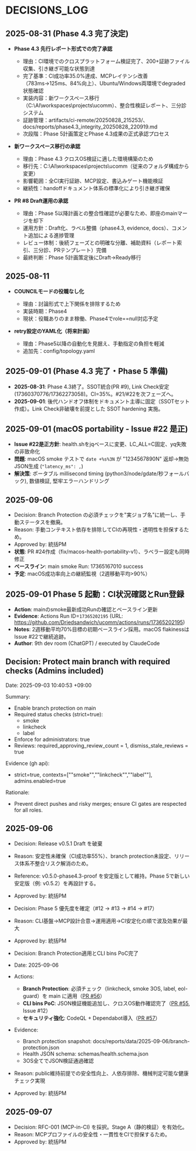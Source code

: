 # DECISIONS_LOG

## 2025-08-31 (Phase 4.3 完了決定)
- **Phase 4.3 先行レポート形式での完了承認**
  - 理由：CI環境でのクロスプラットフォーム検証完了、200+証跡ファイル収集、引き継ぎ可能な状態到達
  - 完了基準：CI成功率35.0%達成、MCPレイテンシ改善（783ms→125ms、84%向上）、Ubuntu/Windows両環境でdegraded状態確認
  - 実装内容：新ワークスペース移行（C:\AI\workspaces\projects\ucomm）、整合性検証レポート、三分診システム
  - 証跡管理：artifacts/ci-remote/20250828_215253/、docs/reports/phase4.3_integrity_20250828_220919.md
  - 次段階：Phase 5計画策定とPhase 4.3成果の正式承認プロセス

- **新ワークスペース移行の承認**
  - 理由：Phase 4.3 クロスOS検証に適した環境構築のため
  - 移行先：C:\AI\workspaces\projects\ucomm（従来のフォルダ構成から変更）
  - 影響範囲：全CI実行証跡、MCP設定、書込みゲート機能検証
  - 継続性：handoffドキュメント体系の標準化により引き継ぎ確保

- **PR #8 Draft運用の承認**
  - 理由：Phase 5以降計画との整合性確認が必要なため、即座のmainマージを却下
  - 運用方針：Draft化、ラベル整備（phase4.3, evidence, docs）、コメント追加による進捗管理
  - レビュー体制：後続フェーズとの明確な分離、補助資料（レポート索引、三分診、PRテンプレート）完備
  - 最終判断：Phase 5計画策定後にDraft→Ready移行

## 2025-08-11
- **COUNCILモードの役職なし化**
  - 理由：討論形式で上下関係を排除するため
  - 実装時期：Phase4
  - 現状：役職ありのまま稼働、Phase4でrole==null対応予定

- **retry設定のYAML化（将来計画）**
  - 理由：Phase5以降の自動化を見据え、手動指定の負担を軽減
  - 追加先：config/topology.yaml

## 2025-09-01 (Phase 4.3 完了・Phase 5 準備)
- **2025-08-31**: Phase 4.3終了。SSOT統合(PR #9), Link Check安定(17360370776/17362273058)。CI=35%。#21/#22を次フェーズへ。
- **2025-09-01**: 後代ハンドオフ体制をドキュメント主導に固定（SSOTセット作成）。Link Check非破壊を前提とした SSOT hardening 実施。

## 2025-09-01 (macOS portability - Issue #22 是正)
- **Issue #22是正方針**: health.shをjqベースに変更、LC_ALL=C固定、yq失敗の非致命化
- **問題**: macOS smoke テストで `date +%s%3N` が "1234567890N" 返却→無効JSON生成 (`"latency_ms": ,`)  
- **解決策**: ポータブル millisecond timing (python3/node/gdate/秒フォールバック), 数値検証, 堅牢エラーハンドリング

## 2025-09-06
- Decision: Branch Protection の必須チェックを"実ジョブ名"に統一し、手動ステータスを撤廃。
- Reason: 手動コンテキスト依存を排除してCIの再現性・透明性を担保するため。
- Approved by: 統括PM
- **状態**: PR #24作成（fix/macos-health-portability-v1）、ラベラー設定も同時修正
- **ベースライン**: main smoke Run: 17365167010 success
- **予定**: macOS成功率向上の継続監視（2週移動平均>90%）

## 2025-09-01 Phase 5 起動：CI状況確認とRun登録
- **Action**: mainのsmoke最新成功Runの確認とベースライン更新
- **Evidence**: Actions Run ID=`17365202195` (URL: https://github.com/Driedsandwich/ucomm/actions/runs/17365202195)
- **Notes**: 2週移動平均70%目標の初期ベースライン採用。macOS flakinessはIssue #22で継続追跡。
- **Author**: 9th dev room (ChatGPT) / executed by ClaudeCode
## Decision: Protect main branch with required checks (Admins included)
Date: 2025-09-03 10:40:53 +09:00

Summary:
- Enable branch protection on main
- Required status checks (strict=true):
  - smoke
  - linkcheck
  - label
- Enforce for administrators: true
- Reviews: required_approving_review_count = 1, dismiss_stale_reviews = true

Evidence (gh api):
- strict=true, contexts=[""smoke"",""linkcheck"",""label""], admins.enabled=true

Rationale:
- Prevent direct pushes and risky merges; ensure CI gates are respected for all roles.

## 2025-09-06
- Decision: Release v0.5.1 Draft を破棄
- Reason: 安定性未確保（CI成功率55%）、branch protection未設定、リリース体系不整合リスク解消のため。
- Reference: v0.5.0-phase4.3-proof を安定版として維持。Phase 5で新しい安定版（例: v0.5.2）を再設計する。
- Approved by: 統括PM

- Decision: Phase 5 優先度を確定（#12 → #13 → #14 → #17）
- Reason: CLI基盤→MCP設計合意→運用適用→CI安定化の順で波及効果が最大
- Approved by: 統括PM

- Decision: Branch Protection適用とCLI bins PoC完了
- Date: 2025-09-06
- Actions:
  - **Branch Protection**: 必須チェック（linkcheck, smoke 3OS, label, eol-guard）を main に適用（[PR #56](https://github.com/Driedsandwich/ucomm/pull/56)）
  - **CLI bins PoC**: JSON検証機能追加し、クロスOS動作確認完了（[PR #55](https://github.com/Driedsandwich/ucomm/pull/55), Issue #12）
  - **セキュリティ強化**: CodeQL + Dependabot導入（[PR #57](https://github.com/Driedsandwich/ucomm/pull/57)）
- Evidence: 
  - Branch protection snapshot: docs/reports/data/2025-09-06/branch-protection.json
  - Health JSON schema: schemas/health.schema.json
  - 3OS全てでJSON検証通過確認
- Reason: public維持前提での安全性向上、人依存排除、機械判定可能な健康チェック実現
- Approved by: 統括PM







## 2025-09-07
- Decision: RFC-001 (MCP-in-CI) を採択。Stage A（静的検証）を有効化。
- Reason: MCPプロファイルの安全性・一貫性をCIで担保するため。
- Approved by: 統括PM

